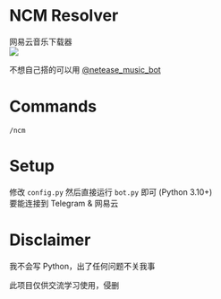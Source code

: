 # NCM Resolver

网易云音乐下载器  
![](https://upload.cc/i1/2022/07/10/Bsno7U.png)

不想自己搭的可以用 [@netease_music_bot](https://t.me/netease_music_bot)

# Commands

`/ncm`

# Setup

修改 `config.py` 然后直接运行 `bot.py` 即可 (Python 3.10+)  
要能连接到 Telegram & 网易云

# Disclaimer

我不会写 Python，出了任何问题不关我事  

此项目仅供交流学习使用，侵删